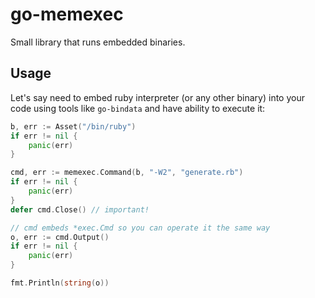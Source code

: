 # go-memexec

Small library that runs embedded binaries.

## Usage

Let's say need to embed ruby interpreter (or any other binary) into your code using tools like `go-bindata` and have ability to execute it:

```go
b, err := Asset("/bin/ruby")
if err != nil {
	panic(err)
}

cmd, err := memexec.Command(b, "-W2", "generate.rb")
if err != nil {
	panic(err)
}
defer cmd.Close() // important!

// cmd embeds *exec.Cmd so you can operate it the same way
o, err := cmd.Output()
if err != nil {
	panic(err)
}

fmt.Println(string(o))
```
